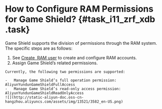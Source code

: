 # How to Configure RAM Permissions for Game Shield? {#task_i11_zrf_xdb .task}

Game Shield supports the division of permissions through the RAM system. The specific steps are as follows:

1.   See [Create  RAM user](../../SP_65/DNRAM11815774/ZH-CN_TP_12340.dita) to create and configure RAM accounts. 
2.   Assign Game Shield’s related permissions. 

    Currently, the following two permissions are supported:

    -   Manage Game Shield’s full operation permission: AliyunYundunGameShieldFullAccess
    -   Manage Game Shield’s read-only access permission: AliyunYundunGameShieldReadOnlyAccess
    ![](http://static-aliyun-doc.oss-cn-hangzhou.aliyuncs.com/assets/img/13521/3582_en-US.png)


